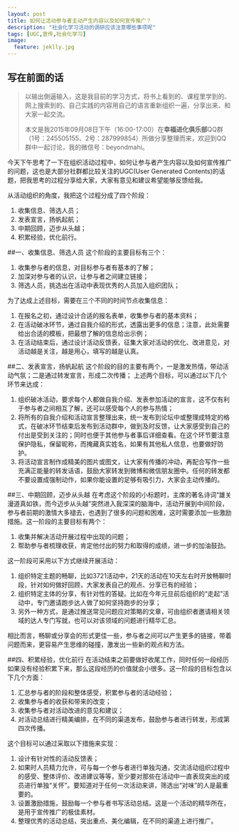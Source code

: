 ```yaml
---
layout: post
title: 如何让活动参与者主动产生内容以及如何宣传推广？
description: "社会化学习活动的调研应该注意哪些事项呢"
tags: [UGC,宣传,社会化学习]
image:
  feature: jeklly.jpg
---
```


## 写在前面的话
>以输出倒逼输入，这是我目前的学习方式，将书上看到的、课程里学到的、网上搜索到的、自己实践的内容用自己的语言重新组织一遍，分享出来、和大家一起交流。
>
>本文是我2015年09月08日下午（16:00-17:00）在**幸福进化俱乐部**QQ群（1号：245505155、2号：287999854）所做分享整理而来，欢迎到QQ群中一起讨论，我的微信号：beyondmahi。


今天下午思考了一下在组织活动过程中，如何让参与者产生内容以及如何宣传推广的问题，这也是大部分社群都比较关注的UGC(User Generated Contents)的话题，把我思考的过程分享给大家，大家有意见和建议希望能够反馈给我。

从活动组织的角度，我把这个过程分成了四个阶段：

1. 收集信息、筛选人员；
2. 发表宣言，扬帆起航；
3. 中期回顾，迈步从头越；
4. 积累经验，优化前行。

##一、收集信息、筛选人员
这个阶段的主要目标有三个：

1. 收集参与者的信息，对目标参与者有基本的了解；
2. 加深对参与者的认识，让参与者之间建立链接；
3. 筛选人员，挑选出在活动中表现优秀的人员加入组织团队；

为了达成上述目标，需要在三个不同的时间节点收集信息：

1. 在报名之初，通过设计合适的报名表单，收集参与者的基本资料；
2. 在活动破冰环节，通过自我介绍的形式，透露出更多的信息；注意，此处需要给出合适的模板，把最想了解的信息给出示例；
3. 在活动结束后，通过设计活动反馈表，征集大家对活动的优化、改进意见，对活动越是关注，越是用心，填写的越是认真。

##二、发表宣言，扬帆起航
这个阶段的目的主要有两个，一是激发热情，带动活动气氛；二是通过转发宣言，形成二次传播；
上述两个目标，可以通过以下几个环节来达成：

1. 组织破冰活动，要求每个人都做自我介绍、发表参加活动的宣言，这不仅有利于参与者之间相互了解，还可以感受每个人的参与热情；
2. 将所有的自我介绍和活动宣言整理出来，统一发布到论坛中或整理成特定的格式，在破冰环节结束后发布到活动群中，做到及时反馈，让大家感受到自己的付出是受到关注的；同时也便于其他参与者事后详细查看。在这个环节要注意保护隐私，保留昵称，而掩藏真实姓名，如果有其他私人信息，也要做好防护。
3. 将活动宣言制作成精美的图片或图文，让大家有传播的冲动，再配合写作一些充满正能量的转发话语，鼓励大家转发到微博和微信朋友圈中。任何的转发都不要设置成强制动作，如果你能设置的足够有吸引力，大家会主动传播的。

##三、中期回顾，迈步从头越
在考虑这个阶段的小标题时，主席的著名诗词“雄关漫道真如铁，而今迈步从头越”突然进入我深深的脑海中，活动开展到中间阶段，参与者前期的激情大多褪去，也遇到了很多的问题和困难，这时需要添加一些激励措施。这一阶段的主要目标有两个：

1. 收集并解决活动开展过程中出现的问题；
2. 帮助参与者梳理收获，肯定他付出的努力和取得的成绩，进一步的加油鼓劲。 

这一阶段可采用以下方式继续开展活动：

1. 组织特定主题的畅聊，比如3721活动中，21天的活动在10天左右时开放畅聊时段，针对如何做好回顾，大家发表自己的观点、分享已有的经验；
2. 组织特定主体的分享，有针对性的答疑。比如在今年元旦前后组织的“走起”活动中，专门邀请跑步达人做了如何坚持跑步的分享；
3. 另外一种方式，是通过推送常见问题应对策略的文章，可由组织者邀请相关领域的达人专门写就，也可以对该领域的问题进行精华汇总。

相比而言，畅聊或分享会的形式更佳一些，参与者之间可以产生更多的链接，带着问题而来，更容易产生思维的碰撞，激发出一些新的观点和方法。

##四、积累经验，优化前行
在活动结束之前要做好收尾工作，同时任何一段经历如果没有经验积累下来，那么这段经历的价值就会小很多。这一阶段的目标包含以下几个方面：

1. 汇总参与者的阶段和整体感受，积累参与者的活动经验；
2. 收集参与者的收获和带来的改变；
3. 收集参与者对活动改进的意见和建议；
4. 对活动总结进行精美编排，在不同的渠道发布，鼓励参与者进行转发，形成第四次传播。

这个目标可以通过采取以下措施来实现：

1. 设计有针对性的活动反馈表；
2. 如果时人员精力允许，可与每一个参与者进行单独沟通，交流活动组织过程中的感受、整体评价、改进建议等等，至少要对那些在活动中一直表现突出的成员进行单独“关怀”。要知道对于任何一次活动来讲，筛选出“对味”的人是最重要的。
3. 设置激励措施，鼓励每一个参与者书写活动总结。这是一个活动的精华所在，是用于宣传推广的极佳素材。
4. 整理优秀的活动总结，突出重点、美化编辑，在不同的渠道上进行推广。

